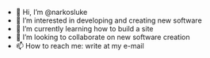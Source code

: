 - 👋 Hi, I’m @narkosluke
- 👀 I’m interested in developing and creating new software
- 🌱 I’m currently learning how to build a site
- 💞️ I’m looking to collaborate on new software creation
- 📫 How to reach me: write at my e-mail

<!---
narkosluke/narkosluke is a ✨ special ✨ repository because its `README.md` (this file) appears on your GitHub profile.
You can click the Preview link to take a look at your changes.
--->
